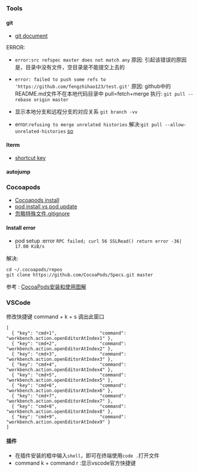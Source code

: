 ### Tools

#### git
* [git document](https://git-scm.com/book/zh/v2)

ERROR:
* `error:src refspec master does not match any`
原因: 引起该错误的原因是，目录中没有文件，空目录是不能提交上去的

* `error: failed to push some refs to 'https://github.com/fengzhihao123/test.git'`
原因: github中的README.md文件不在本地代码目录中 pull=fetch+merge
执行: `git pull --rebase origin master`

* 显示本地分支和远程分支的对应关系
`git branch -vv`

* error:`refusing to merge unrelated histories`
解决:`git pull --allow-unrelated-histories`  [so](http://stackoverflow.com/questions/37937984/git-refusing-to-merge-unrelated-histories)


#### Iterm
* [shortcut key](https://cnbin.github.io/blog/2015/06/20/iterm2-kuai-jie-jian-da-quan/)

#### autojump

### Cocoapods
* [Cocoapods install](http://www.jianshu.com/p/00107eb5449b)
* [pod install vs pod update](https://guides.cocoapods.org/using/pod-install-vs-update.html)
* [忽略特殊文件.gitignore](http://www.liaoxuefeng.com/wiki/0013739516305929606dd18361248578c67b8067c8c017b000/0013758404317281e54b6f5375640abbb11e67be4cd49e0000)

#### Install error 
* pod setup :error `RPC failed; curl 56 SSLRead() return error -36| 17.00 KiB/s`

解决:

```
cd ~/.cocoapods/repos
git clone https://github.com/CocoaPods/Specs.git master
```
参考 : [CocoaPods安装和使用图解](http://www.jianshu.com/p/06e6b7670a91)

### VSCode
修改快捷键
command + k + s 调出此窗口
```
[
  { "key": "cmd+1",                "command": "workbench.action.openEditorAtIndex1" },
  { "key": "cmd+2",                "command": "workbench.action.openEditorAtIndex2" },
  { "key": "cmd+3",                "command": "workbench.action.openEditorAtIndex3" },
  { "key": "cmd+4",                "command": "workbench.action.openEditorAtIndex4" },
  { "key": "cmd+5",                "command": "workbench.action.openEditorAtIndex5" },
  { "key": "cmd+6",                "command": "workbench.action.openEditorAtIndex6" },
  { "key": "cmd+7",                "command": "workbench.action.openEditorAtIndex7" },
  { "key": "cmd+8",                "command": "workbench.action.openEditorAtIndex8" },
  { "key": "cmd+9",                "command": "workbench.action.openEditorAtIndex9" }  
]
```

#### 插件
* 在插件安装的框中输入`shell`，即可在终端使用`code .`打开文件
* command k + command r :显示vscode官方快捷键
